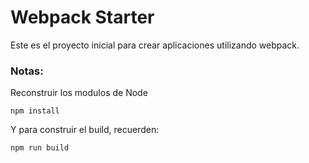 # Webpack Starter

Este es el proyecto inicial para crear aplicaciones utilizando webpack.

### Notas:
Reconstruir los modulos de Node
```
npm install
```

Y para construir el build, recuerden:

```
npm run build
```